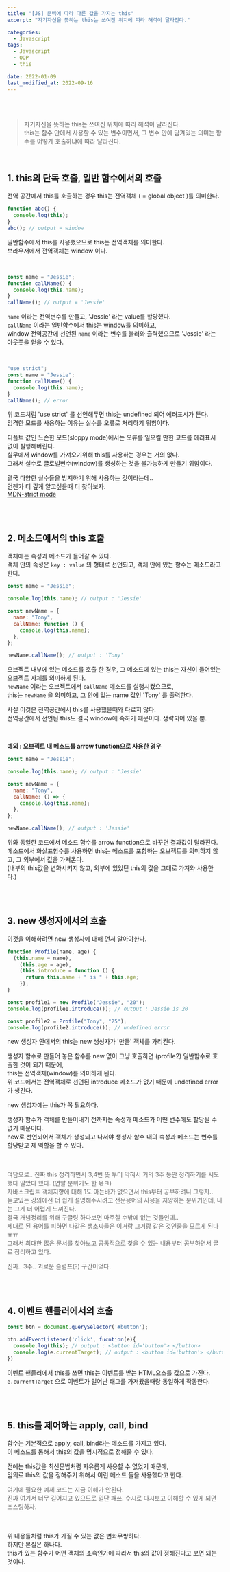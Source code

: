 ```yaml
---
title: "[JS] 문맥에 따라 다른 값을 가지는 this"
excerpt: "자기자신을 뜻하는 this는 쓰여진 위치에 따라 해석이 달라진다."

categories:
  - Javascript
tags:
  - Javascript
  - OOP
  - this

date: 2022-01-09
last_modified_at: 2022-09-16
---
```


<br>
<br>

> 자기자신을 뜻하는 this는 쓰여진 위치에 따라 해석이 달라진다. <br>
> this는 함수 안에서 사용할 수 있는 변수이면서, 그 변수 안에 담겨있는 의미는 함수를 어떻게 호출하냐에 따라 달라진다.

<br>

## 1. this의 단독 호출, 일반 함수에서의 호출

전역 공간에서 this를 호출하는 경우 this는 전역객체 ( = global object )를 의미한다.

```javascript
function abc() {
  console.log(this);
}
abc(); // output = window
```

일반함수에서 this를 사용했으므로 this는 전역객체를 의미한다.<br>
브라우저에서 전역객체는 window 이다.

<br>

```javascript
const name = "Jessie";
function callName() {
  console.log(this.name);
}
callName(); // output = 'Jessie'
```

`name` 이라는 전역변수를 만들고, 'Jessie' 라는 value를 할당했다.<br>
`callName` 이라는 일반함수에서 this는 window를 의미하고,<br>
window 전역공간에 선언된 `name` 이라는 변수를 불러와 출력했으므로 'Jessie' 라는 아웃풋을 얻을 수 있다.

<br>

```javascript
"use strict";
const name = "Jessie";
function callName() {
  console.log(this.name);
}
callName(); // error
```

위 코드처럼 'use strict' 를 선언해두면 this는 undefined 되어 에러표시가 뜬다.<br>
엄격한 모드를 사용하는 이유는 실수를 오류로 처리하기 위함이다.

디폴트 값인 느슨한 모드(sloppy mode)에서는 오류를 일으킬 만한 코드를 에러표시 없이 실행해버린다.<br>
실무에서 window를 가져오기위해 this를 사용하는 경우는 거의 없다.<br>
그래서 실수로 글로벌변수(window)를 생성하는 것을 불가능하게 만들기 위함이다.

결국 다양한 실수들을 방지하기 위해 사용하는 것이라는데..<br>
언젠가 더 깊게 알고싶을때 더 찾아보자.<br>
[MDN-strict mode]

<br>
<br>

## 2. 메소드에서의 this 호출

객체에는 속성과 메소드가 들어갈 수 있다.<br>
객체 안의 속성은 `key : value` 의 형태로 선언되고, 객체 안에 있는 함수는 메소드라고 한다.

```javascript
const name = "Jessie";

console.log(this.name); // output : 'Jessie'

const newName = {
  name: "Tony",
  callName: function () {
    console.log(this.name);
  },
};

newName.callName(); // output : 'Tony'
```

오브젝트 내부에 있는 메소드를 호출 한 경우, 그 메소드에 있는 this는 자신이 들어있는 오브젝트 자체를 의미하게 된다.<br>
`newName` 이라는 오브젝트에서 `callName` 메소드를 실행시켰으므로,<br>
this는 `newName` 을 의미하고, 그 안에 있는 name 값인 'Tony' 를 출력한다.

사실 이것은 전역공간에서 this를 사용했을때와 다르지 않다.<br>
전역공간에서 선언된 this도 결국 window에 속하기 때문이다. 생략되어 있을 뿐.

<br>

**예외 : 오브젝트 내 메소드를 arrow function으로 사용한 경우**

```javascript
const name = "Jessie";

console.log(this.name); // output : 'Jessie'

const newName = {
  name: "Tony",
  callName: () => {
    console.log(this.name);
  },
};

newName.callName(); // output : 'Jessie'
```

위와 동일한 코드에서 메소드 함수를 arrow function으로 바꾸면 결과값이 달라진다.<br>
메소드에서 화살표함수를 사용하면 this는 메소드를 포함하는 오브젝트를 의미하지 않고, 그 외부에서 값을 가져온다.<br>
(내부의 this값을 변화시키지 않고, 외부에 있었던 this의 값을 그대로 가져와 사용한다.)

<br>
<br>

## 3. new 생성자에서의 호출

이것을 이해하려면 new 생성자에 대해 먼저 알아야한다.

```javascript
function Profile(name, age) {
  (this.name = name),
    (this.age = age),
    (this.introduce = function () {
      return this.name + " is " + this.age;
    });
}

const profile1 = new Profile("Jessie", "20");
console.log(profile1.introduce()); // output : Jessie is 20

const profile2 = Profile("Tony", "25");
console.log(profile2.introduce()); // undefined error
```

new 생성자 안에서의 this는 new 생성자가 '만들' 객체를 가리킨다.

생성자 함수로 만들어 놓은 함수를 new 없이 그냥 호출하면 (profile2) 일반함수로 호출한 것이 되기 때문에,<br>
this는 전역객체(window)를 의미하게 된다.<br>
위 코드에서는 전역객체로 선언된 introduce 메소드가 없기 때문에 undefined error가 생긴다.

new 생성자에는 this가 꼭 필요하다.

생성자 함수가 객체를 만들어내기 전까지는 속성과 메소드가 어떤 변수에도 할당될 수 없기 때문이다.<br>
new로 선언되어서 객체가 생성되고 나서야 생성자 함수 내의 속성과 메소드는 변수를 할당받고 제 역할을 할 수 있다.

<br>
<br>

<div style="color: #666">
여담으로.. 진짜 this 정리하면서 3,4번 뜻 부터 막혀서 거의 3주 동안 정리하기를 시도했다 말았다 했다. (연말 분위기도 한 몫ㅋ)<br>
자바스크립트 객체지향에 대해 1도 아는바가 없으면서 this부터 공부하려니 그렇지..<br>
듣고있는 강의에선 더 쉽게 설명해주시려고 전문용어의 사용을 지양하는 분위기인데, 나는 그게 더 어렵게 느껴진다.<br>
결국 개념정리를 위해 구글링 하다보면 마주칠 수밖에 없는 것들인데..<br>
제대로 된 용어를 피하면 나같은 생초짜들은 이거랑 그거랑 같은 것인줄을 모르게 된다 ㅠㅠ<br>
그래서 최대한 많은 문서를 찾아보고 공통적으로 찾을 수 있는 내용부터 공부하면서 글로 정리하고 있다.

진짜.. 3주.. 괴로운 슬럼프(?) 구간이었다.

</div>

<br>
<br>

## 4. 이벤트 핸들러에서의 호출

```javascript
const btn = document.querySelector('#button');

btn.addEventListener('click', fucntion(e){
  console.log(this); // output : <button id='button'> </button>
  console.log(e.currentTarget); // output : <button id='button'> </button>
})
```

이벤트 핸들러에서 this를 쓰면 this는 이벤트를 받는 HTML요소를 값으로 가진다.<br>
`e.currentTarget` 으로 이벤트가 일어난 태그를 가져왔을때랑 동일하게 작동한다.

<br>
<br>

## 5. this를 제어하는 apply, call, bind

함수는 기본적으로 apply, call, bind라는 메소드를 가지고 있다.<br>
이 메소드를 통해서 this의 값을 명시적으로 정해줄 수 있다.

전에는 this값을 최신문법처럼 자유롭게 사용할 수 없었기 때문에,<br>
임의로 this의 값을 정해주기 위해서 이런 메소드 들을 사용했다고 한다.

<div style="color: #666">
여기에 필요한 예제 코드는 지금 이해가 안된다.<br>
진짜 여기서 너무 길어지고 있으므로 일단 패쓰. 수시로 다시보고 이해할 수 있게 되면 포스팅하자.
</div>

<br>
<br>

위 내용들처럼 this가 가질 수 있는 값은 변화무쌍하다.<br>
하지만 본질은 하나다.<br>
this가 있는 함수가 어떤 객체의 소속인가에 따라서 this의 값이 정해진다고 보면 되는 것이다.

[mdn-strict mode]: https://developer.mozilla.org/ko/docs/Web/JavaScript/Reference/Strict_mode
